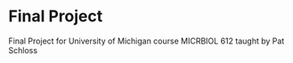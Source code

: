Final Project
=========

Final Project for University of Michigan course MICRBIOL 612 taught by Pat Schloss 
